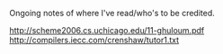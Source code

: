 Ongoing notes of where I've read/who's to be credited.

http://scheme2006.cs.uchicago.edu/11-ghuloum.pdf
http://compilers.iecc.com/crenshaw/tutor1.txt
